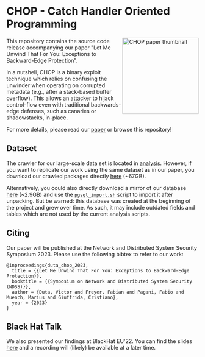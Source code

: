 # CHOP - Catch Handler Oriented Programming

<a href="https://download.vusec.net/papers/chop_ndss23.pdf"> <img title="" src="https://user-images.githubusercontent.com/22239495/211558661-ed29d9f5-cc99-471b-b255-ee8ad523b297.png" alt="CHOP paper thumbnail" align="right" width="200"></a>

This repository contains the source code release accompanying our paper "Let Me Unwind That For You: Exceptions to
Backward-Edge Protection".

In a nutshell, CHOP is a binary exploit technique which relies on confusing the unwinder when operating on corrupted metadata (e.g., after a stack-based buffer overflow).
This allows an attacker to hijack control-flow even with traditional backwards-edge defenses, such as canaries or shadowstacks, in-place.

For more details, please read our [paper](https://download.vusec.net/papers/chop_ndss23.pdf) or browse this repository!


## Dataset

The crawler for our large-scale data set is located in [analysis](analysis). However, if you want to replicate our work using the same dataset as in our paper, you download our crawled packages directly [here](https://download.vusec.net/dataset/chop_crawled_debian_packages.tar) (~67GB).

Alternatively, you could also directly download a mirror of our database [here](https://download.vusec.net/dataset/chop_pgsql.tar.gz) (~2.9GB) and use the [`pgsql_import.sh`](pgsql_import.sh) script to import it after unpacking. But be warned: this database was created at the beginning of the project and grew over time. As such, it may include outdated fields and tables which are not used by the current analysis scripts.

## Citing
Our paper will be published at the Network and Distributed System Security Symposium 2023. Please use the following bibtex to refer to our work:

```
@inproceedings{duta_chop_2023,
  title = {{Let Me Unwind That For You: Exceptions to Backward-Edge Protection}},
  booktitle = {{Symposium on Network and Distributed System Security (NDSS)}},
  author = {Duta, Victor and Freyer, Fabian and Pagani, Fabio and Muench, Marius and Giuffrida, Cristiano},
  year = {2023}
}
```


## Black Hat Talk
We also presented our findings at BlackHat EU'22. You can find the slides [here](http://i.blackhat.com/EU-22/Wednesday-Briefings/EU-22-Duta-Unwinding-the-Stack-for-fun-and-profit.pdf) and a recording will (likely) be available at a later time.
